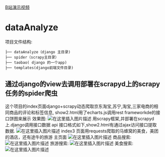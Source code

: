 [B站演示视频](https://www.bilibili.com/video/BV1xE411u7Rm)
# dataAnalyze
项目文件结构:
```
├── dataAnalyze（django 主目录)
├── spider（scrapy主目录）
├── taobao( django 的一个app)
├── templates(django前端文件目录)
 ```
 
 ## 通过django的view去调用部署在scrapyd上的scrapy任务的spider爬虫
 
这个项目的index页面django+scrapy动态爬取京东淘宝,苏宁,淘宝,三家电商的相同商品的评论和标签信息, show2.html用了echarts.js调用rest frameworkde的接口饼图来展示
效果图:
![在这里插入图片描述](https://img-blog.csdnimg.cn/20200503212605282.png?x-oss-process=image/watermark,type_ZmFuZ3poZW5naGVpdGk,shadow_10,text_aHR0cHM6Ly9ibG9nLmNzZG4ubmV0L3FxXzQwOTY1MTc3,size_16,color_FFFFFF,t_70)
用scrapy框架,并部署在scrapyd上.django调用接口数据
api 接口格式如下,show2.html有通过ajax访问接口提取数据.
![在这里插入图片描述](https://img-blog.csdnimg.cn/20200503212603163.png?x-oss-process=image/watermark,type_ZmFuZ3poZW5naGVpdGk,shadow_10,text_aHR0cHM6Ly9ibG9nLmNzZG4ubmV0L3FxXzQwOTY1MTc3,size_16,color_FFFFFF,t_70)
index3 页面用requests爬取的马蜂窝的美食，美团的酒店，还有途牛的旅游
主页面
![在这里插入图片描述](https://img-blog.csdnimg.cn/20200503212602861.png?x-oss-process=image/watermark,type_ZmFuZ3poZW5naGVpdGk,shadow_10,text_aHR0cHM6Ly9ibG9nLmNzZG4ubmV0L3FxXzQwOTY1MTc3,size_16,color_FFFFFF,t_70)
商品搜索:
![在这里插入图片描述](https://img-blog.csdnimg.cn/20200503212603424.png?x-oss-process=image/watermark,type_ZmFuZ3poZW5naGVpdGk,shadow_10,text_aHR0cHM6Ly9ibG9nLmNzZG4ubmV0L3FxXzQwOTY1MTc3,size_16,color_FFFFFF,t_70)
旅游搜索:
![在这里插入图片描述](https://img-blog.csdnimg.cn/20200503212607133.png?x-oss-process=image/watermark,type_ZmFuZ3poZW5naGVpdGk,shadow_10,text_aHR0cHM6Ly9ibG9nLmNzZG4ubmV0L3FxXzQwOTY1MTc3,size_16,color_FFFFFF,t_70)
美食搜索:
![在这里插入图片描述](https://img-blog.csdnimg.cn/20200503212607338.png?x-oss-process=image/watermark,type_ZmFuZ3poZW5naGVpdGk,shadow_10,text_aHR0cHM6Ly9ibG9nLmNzZG4ubmV0L3FxXzQwOTY1MTc3,size_16,color_FFFFFF,t_70)

